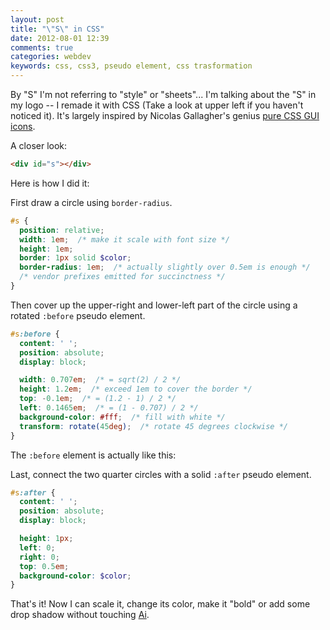 ```yaml
---
layout: post
title: "\"S\" in CSS"
date: 2012-08-01 12:39
comments: true
categories: webdev
keywords: css, css3, pseudo element, css trasformation
---
```


By "S" I'm not referring to "style" or "sheets"... I'm talking about the "S" in my logo -- I remade it with CSS (Take a look at upper left if you haven't noticed it). It's largely inspired by Nicolas Gallagher's genius [pure CSS GUI icons](http://nicolasgallagher.com/pure-css-gui-icons/).

A closer look:

<div id="s-demo" class="logo"></div>

``` html It's one HTML element!
<div id="s"></div>
```

<!-- more -->

Here is how I did it:

First draw a circle using `border-radius`.

<div id="s-demo-1"></div>

``` scss Base circle
#s {
  position: relative;
  width: 1em;  /* make it scale with font size */
  height: 1em;
  border: 1px solid $color;
  border-radius: 1em;  /* actually slightly over 0.5em is enough */
  /* vendor prefixes emitted for succinctness */
}
```

Then cover up the upper-right and lower-left part of the circle using a rotated `:before` pseudo element.

<div id="s-demo-2"></div>

``` scss :before cover up
#s:before {
  content: ' ';
  position: absolute;
  display: block;

  width: 0.707em;  /* = sqrt(2) / 2 */
  height: 1.2em;  /* exceed 1em to cover the border */
  top: -0.1em;  /* = (1.2 - 1) / 2 */
  left: 0.1465em;  /* = (1 - 0.707) / 2 */
  background-color: #fff;  /* fill with white */
  transform: rotate(45deg);  /* rotate 45 degrees clockwise */
}
```

The `:before` element is actually like this:

<div id="s-demo-2-2"></div>

Last, connect the two quarter circles with a solid `:after` pseudo element.

<div id="s-demo-3"></div>

``` scss :after horizontal line
#s:after {
  content: ' ';
  position: absolute;
  display: block;

  height: 1px;
  left: 0;
  right: 0;
  top: 0.5em;
  background-color: $color;
}
```

That's it! Now I can <span id="s-scale">scale it</span>, <span id="s-color">change its color</span>, <span id="s-bold">make it "bold"</span> or <span id="s-shadow">add some drop shadow</span> without touching [Ai](http://www.adobe.com/products/illustrator.html).
